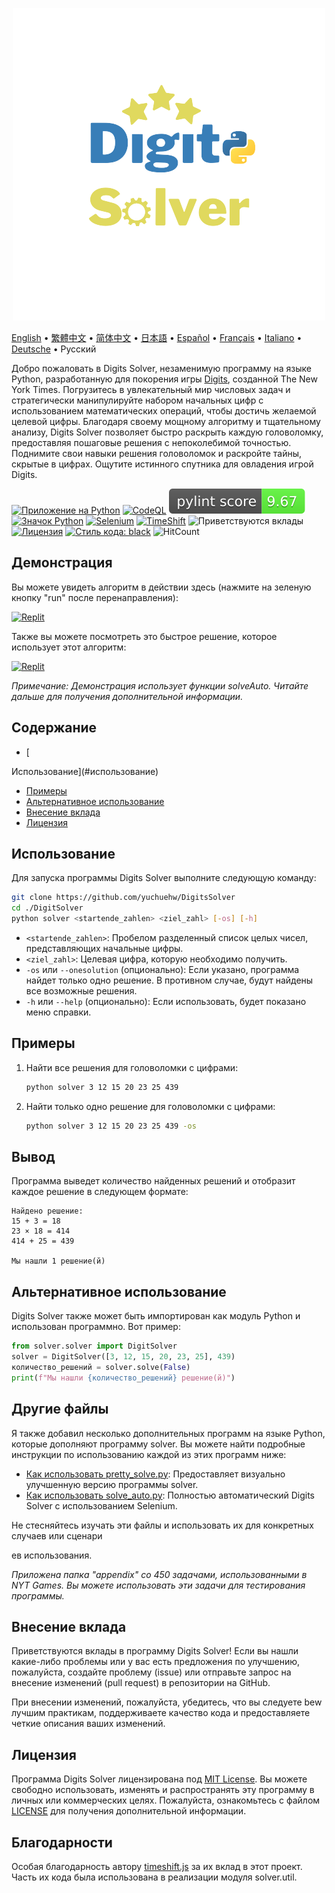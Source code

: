 <p align="center">
    <picture>
      <img 
        src="https://raw.githubusercontent.com/yuchuehw/DigitsSolver/main/new_logo.png" 
        alt="Значок Digits Solver"
        width="500"
       />
    </picture>
<p>

[English](README.md)
 • [繁體中文](README_zh-TW.md)
 • [简体中文](README_zh-CN.md)
 • [日本語](README_ja.md)
 • [Español](README_es.md)
 • [Français](README_fr.md)
 • [Italiano](README_it.md)
 • [Deutsche](README_de.md)
 • Русский

Добро пожаловать в Digits Solver, незаменимую программу на языке Python, разработанную для покорения игры [Digits](https://www.nytimes.com/games/digits), созданной The New York Times. Погрузитесь в увлекательный мир числовых задач и стратегически манипулируйте набором начальных цифр с использованием математических операций, чтобы достичь желаемой целевой цифры. Благодаря своему мощному алгоритму и тщательному анализу, Digits Solver позволяет быстро раскрыть каждую головоломку, предоставляя пошаговые решения с непоколебимой точностью. Поднимите свои навыки решения головоломок и раскройте тайны, скрытые в цифрах. Ощутите истинного спутника для овладения игрой Digits.

[![Приложение на Python](https://github.com/yuchuehw/DigitsSolver/actions/workflows/python-app.yml/badge.svg)](https://github.com/yuchuehw/DigitsSolver/actions/workflows/python-app.yml)
[![CodeQL](https://github.com/yuchuehw/DigitsSolver/actions/workflows/github-code-scanning/codeql/badge.svg)](https://github.com/yuchuehw/DigitsSolver/actions/workflows/github-code-scanning/codeql)
[![Рейтинг PyLint](https://raw.githubusercontent.com/yuchuehw/DigitsSolver/main/pylint_badge.svg)](pylint.out)
<br>
[![Значок Python](https://img.shields.io/badge/Python-3776AB?style=flat&for-the-badge&logo=python&logoColor=white)](https://www.python.org/)
[![Selenium](https://img.shields.io/badge/Selenium-grey.svg?style=flat&logo=selenium)](https://www.selenium.dev/)
[![TimeShift](https://img.shields.io/badge/TimeShift.js-grey.svg?style=flat&logo=javascript)](https://github.com/plaa/TimeShift-js)
![Приветствуются вклады](https://img.shields.io/badge/Вклады-приветствуются-brightgreen.svg?style=flat&color=pink)
[![Лицензия](https://img.shields.io/github/license/yuchuehw/DigitsSolver?style=flat&color=yellow)](LICENSE.md)
[![Стиль кода: black](https://img.shields.io/badge/Стиль%20кода-black-000000.svg)](https://github.com/psf/black)
![HitCount](https://hits.dwyl.com/yuchuehw/DigitsSolver.svg?style=flat)

## Демонстрация
Вы можете увидеть алгоритм в действии здесь (нажмите на зеленую кнопку "run" после перенаправления):

[![Replit](https://img.shields.io/badge/ДЕМО-REPL.IT-purple.svg?style=flat&logo=replit)](https://replit.com/@yuchuehw/DigitsSolver)

Также вы можете посмотреть это быстрое решение, которое использует этот алгоритм:

[![Replit](https://img.shields.io/badge/ДЕМО-YOUTUBE-purple.svg?style=flat&logo=youtube)](https://www.youtube.com/watch?v=se2OdZnEHHA)

*Примечание: Демонстрация использует функции solveAuto. Читайте дальше для получения дополнительной информации.*
## Содержание
- [

Использование](#использование)
- [Примеры](#примеры)
- [Альтернативное использование](#альтернативное-использование)
- [Внесение вклада](#внесение-вклада)
- [Лицензия](#лицензия)


## Использование

Для запуска программы Digits Solver выполните следующую команду:

```bash
git clone https://github.com/yuchuehw/DigitsSolver
cd ./DigitSolver
python solver <startende_zahlen> <ziel_zahl> [-os] [-h]
```

- `<startende_zahlen>`: Пробелом разделенный список целых чисел, представляющих начальные цифры.
- `<ziel_zahl>`: Целевая цифра, которую необходимо получить.
- `-os` или `--onesolution` (опционально): Если указано, программа найдет только одно решение. В противном случае, будут найдены все возможные решения.
- `-h` или `--help` (опционально): Если использовать, будет показано меню справки.

## Примеры

1. Найти все решения для головоломки с цифрами:
   ```bash
   python solver 3 12 15 20 23 25 439
   ```

2. Найти только одно решение для головоломки с цифрами:
   ```bash
   python solver 3 12 15 20 23 25 439 -os
   ```

## Вывод

Программа выведет количество найденных решений и отобразит каждое решение в следующем формате:

```
Найдено решение:
15 + 3 = 18
23 × 18 = 414
414 + 25 = 439

Мы нашли 1 решение(й)
```

## Альтернативное использование
Digits Solver также может быть импортирован как модуль Python и использован программно. Вот пример:

```python
from solver.solver import DigitSolver
solver = DigitSolver([3, 12, 15, 20, 23, 25], 439)
количество_решений = solver.solve(False)
print(f"Мы нашли {количество_решений} решение(й)")
```

## Другие файлы

Я также добавил несколько дополнительных программ на языке Python, которые дополняют программу solver. Вы можете найти подробные инструкции по использованию каждой из этих программ ниже:

- [Как использовать pretty_solve.py](reference/prettySolve.md): Предоставляет визуально улучшенную версию программы solver.
- [Как использовать solve_auto.py](reference/solveAuto.md): Полностью автоматический Digits Solver с использованием Selenium.

Не стесняйтесь изучать эти файлы и использовать их для конкретных случаев или сценари

ев использования.

*Приложена папка "appendix" со 450 задачами, использованными в NYT Games. Вы можете использовать эти задачи для тестирования программы.*

## Внесение вклада

Приветствуются вклады в программу Digits Solver! Если вы нашли какие-либо проблемы или у вас есть предложения по улучшению, пожалуйста, создайте проблему (issue) или отправьте запрос на внесение изменений (pull request) в репозитории на GitHub.

При внесении изменений, пожалуйста, убедитесь, что вы следуете bew лучшим практикам, поддерживаете качество кода и предоставляете четкие описания ваших изменений.

## Лицензия

Программа Digits Solver лицензирована под [MIT License](https://choosealicense.com/licenses/mit/). Вы можете свободно использовать, изменять и распространять эту программу в личных или коммерческих целях. Пожалуйста, ознакомьтесь с файлом [LICENSE](LICENSE.md) для получения дополнительной информации.

## Благодарности

Особая благодарность автору [timeshift.js](https://github.com/plaa/TimeShift-js) за их вклад в этот проект. Часть их кода была использована в реализации модуля solver.util.

